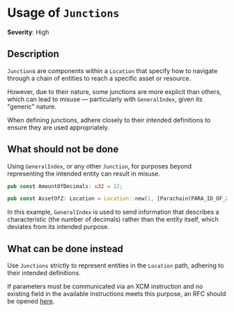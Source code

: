 # Usage of `Junctions`

**Severity**: High

## Description

`Junction`s are components within a `Location` that specify how to navigate through a chain of entities to reach a
specific asset or resource.

However, due to their nature, some junctions are more explicit than others, which can lead to misuse — particularly with
`GeneralIndex`, given its "generic" nature.

When defining junctions, adhere closely to their intended definitions to ensure they are used appropriately.

## What should not be done

Using `GeneralIndex`, or any other `Junction`, for purposes beyond representing the intended entity can result in
misuse.

```rust
pub const AmountOfDecimals: u32 = 12;

pub const AssetOfZ: Location = Location::new(1, [Parachain(PARA_ID_OF_Z), GeneralIndex(AmountOfDecimals.into())]);
```

In this example, `GeneralIndex` is used to send information that describes a characteristic (the number of decimals)
rather than the entity itself, which deviates from its intended purpose.

## What can be done instead

Use `Junctions` strictly to represent entities in the `Location` path, adhering to their intended definitions.

If parameters must be communicated via an XCM instruction and no existing field in the available instructions meets
this purpose, an RFC should be opened [here](https://github.com/polkadot-fellows/RFCs/).
